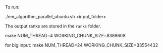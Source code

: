 To run:

./em_algorithm_parallel_ubuntu.sh <input_folder>


The output ranks are stored in the `ranks` folder.

make NUM_THREAD=4 WORKING_CHUNK_SIZE=8388608

for big input:
make NUM_THREAD=24 WORKING_CHUNK_SIZE=33554432

